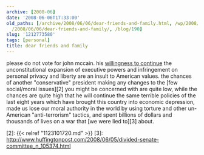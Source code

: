 ```yaml
---
archive: [2008-06]
date: '2008-06-06T17:33:00'
old_paths: [/archive/2008/06/06/dear-friends-and-family.html, /wp/2008/06/06/dear-friends-and-family/,
  /2008/06/06/dear-friends-and-family/, /blog/190]
slug: '1212773580'
tags: [personal]
title: dear friends and family
---
```


please do not vote for john mccain. his [willingness to continue][1] the
unconstitutional expansion of executive powers and infringement on
personal privacy and liberty are an insult to American values. the chances
of another "conservative" president making any changes to the [few
social/moral issues][2] you might be concerned with are quite low, while
the chances are quite high that he will continue the same terrible
policies of the last eight years which have brought this country into
economic depression, made us lose our moral authority in the world by
using torture and other un-American "anti-terrorism" tactics, and spent
billions of dollars and thousands of lives on a war that [we were lied
to][3] about.

[1]: http://www.huffingtonpost.com/2008/06/06/mccain-supports-bushs-war_n_105610.html
[2]: {{< relref "1123101720.md" >}}
[3]: http://www.huffingtonpost.com/2008/06/05/divided-senate-committee_n_105374.html

